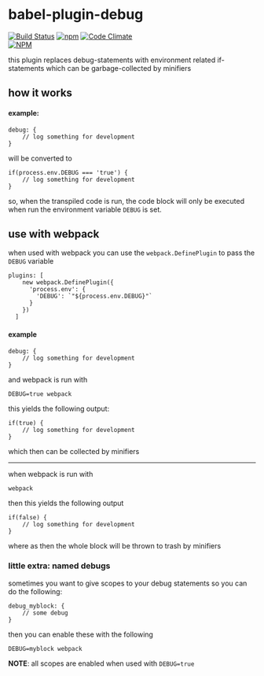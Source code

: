# babel-plugin-debug

[![Build Status](https://travis-ci.org/bobbor/babel-plugin-debug.svg?branch=master)](https://travis-ci.org/bobbor/babel-plugin-debug)
[![npm](https://img.shields.io/npm/v/babel-plugin-debug.svg)](https://npmjs.com/package/babel-plugin-debug)
[![Code Climate](https://codeclimate.com/github/bobbor/babel-plugin-debug/badges/gpa.svg)](https://codeclimate.com/github/bobbor/babel-plugin-debug)  
[![NPM](https://nodei.co/npm/babel-plugin-debug.png)](https://nodei.co/npm/babel-plugin-debug/)

this plugin replaces debug-statements with environment related if-statements which can be garbage-collected by minifiers
  
## how it works

#### example:

    debug: {
        // log something for development
    }

will be converted to

    if(process.env.DEBUG === 'true') {
        // log something for development
    }

so, when the transpiled code is run, the code block will only be executed when run the environment variable `DEBUG` is set.

## use with webpack

when used with webpack you can use the `webpack.DefinePlugin` to pass the `DEBUG` variable

    plugins: [
        new webpack.DefinePlugin({
          'process.env': {
            'DEBUG': `"${process.env.DEBUG}"`
          }
        })
      ]
      
#### example

    debug: {
        // log something for development
    }
    
and webpack is run with

    DEBUG=true webpack
    
this yields the following output:

    if(true) {
        // log something for development
    }
    
which then can be collected by minifiers

---
when webpack is run with

    webpack
    
then this yields the following output

    if(false) {
        // log something for development
    }
    
where as then the whole block will be thrown to trash by minifiers


### little extra: named debugs

sometimes you want to give scopes to your debug statements so you can do the following:

    debug_myblock: {
        // some debug
    }

then you can enable these with the following

    DEBUG=myblock webpack

**NOTE**: all scopes are enabled when used with `DEBUG=true`
